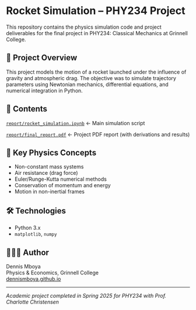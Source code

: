 # Rocket Simulation – PHY234 Project

This repository contains the physics simulation code and project deliverables for the final project in PHY234: Classical Mechanics at Grinnell College.

## 🚀 Project Overview

This project models the motion of a rocket launched under the influence of gravity and atmospheric drag. The objective was to simulate trajectory parameters using Newtonian mechanics, differential equations, and numerical integration in Python.

## 📂 Contents

[`report/rocket_simulation.ipynb`](./report/rocket_simulation.ipynb) ← Main simulation script

[`report/final_report.pdf`](./report/mechanics_final_paper.pdf) ← Project PDF report (with derivations and results)

## 🧪 Key Physics Concepts

- Non-constant mass systems
- Air resistance (drag force)
- Euler/Runge-Kutta numerical methods
- Conservation of momentum and energy
- Motion in non-inertial frames

## 🛠️ Technologies

- Python 3.x
- `matplotlib`, `numpy`

## 👨🏽‍🔬 Author

Dennis Mboya  
Physics & Economics, Grinnell College  
[dennismboya.github.io](https://github.com/dennismboya)

---

*Academic project completed in Spring 2025 for PHY234 with Prof. Charlotte Christensen*


